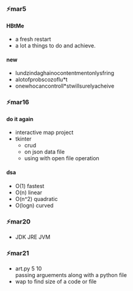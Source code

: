 ### ⚡mar5 
#### HBtMe
- a fresh restart
- a lot a things to do and achieve.  
    
#### new 

- lundzindaghainocontentmentonlysfring
- alotofprobscozoflu*t
- onewhocancontroll*stwillsurelyacheive

### ⚡mar16
#### do it again 

- interactive map project 
- tkinter  
   - crud 
   - on  json data file 
   - using with open file operation

#### dsa 
- O(1) fastest
- O(n) linear
- O(n^2) quadratic
- O(logn) curved 

### ⚡mar20

   - JDK JRE JVM 
    

### ⚡mar21

- art.py 5 10    
  passing arguements along with a python file   
- wap to find size of a code or file
